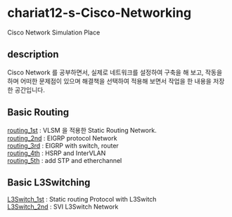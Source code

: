 # chariat12-s-Cisco-Networking
Cisco Network Simulation Place

## description ##
Cisco Network 를 공부하면서, 실제로 네트워크를 설정하여 구축을 해 보고, 작동을 하며 어떠한 문제점이 있으며 해결책을 선택하여 적용해 보면서 작업을 한 내용을 저장 한 공간입니다.

## Basic Routing ##
<a href="routing/routing_1st">routing_1st</a> : VLSM 을 적용한 Static Routing Network.<br>
<a href="routing/routing_2nd">routing_2nd</a> : EIGRP protocol Network<br>
<a href="routing/routing_3rd">routing_3rd</a> : EIGRP with switch, router<br>
<a href="routing/routing_4th">routing_4th</a> : HSRP and InterVLAN<br>
<a href="routing/routing_5th">routing_5th</a> : add STP and etherchannel<br>

## Basic L3Switching ##
<a href="L3Switch/L3Switch_1st">L3Switch_1st</a> : Static routing Protocol with L3Switch<br>
<a href="L3Switch/L3Switch_2nd">L3Switch_2nd</a> : SVI L3Switch Network<br>
